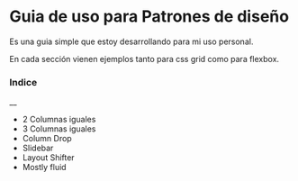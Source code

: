 # Guia de uso para Patrones de diseño

Es una guia simple que estoy desarrollando para mi uso personal.

En cada sección vienen ejemplos tanto para css grid como para flexbox.

### Indice
__

- 2 Columnas iguales
- 3 Columnas iguales
- Column Drop
- Slidebar
- Layout Shifter
- Mostly fluid